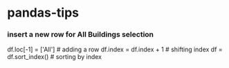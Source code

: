 # pandas-tips

### insert a new row for All Buildings selection
df.loc[-1] = ['All']  # adding a row
df.index = df.index + 1  # shifting index
df = df.sort_index()  # sorting by index
